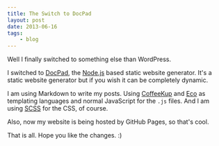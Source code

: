 ```yaml
---
title: The Switch to DocPad
layout: post
date: 2013-06-16
tags:
    - blog
---
```

Well I finally switched to something else than WordPress.

I switched to [DocPad](http://docpad.org), the [Node.js](http://nodejs.org/) based static website generator. It's a static website generator but if you wish it can be completely dynamic.

I am using Markdown to write my posts. Using [CoffeeKup](http://coffeekup.org/) and [Eco](https://github.com/sstephenson/eco) as templating languages and normal JavaScript for the `.js` files. And I am using [SCSS](http://sass-lang.com/) for the CSS, of course.

Also, now my website is being hosted by GitHub Pages, so that's cool.

That is all. Hope you like the changes. :)

